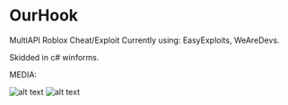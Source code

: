 # OurHook
MultiAPI Roblox Cheat/Exploit
Currently using: EasyExploits, WeAreDevs.


Skidded in c# winforms.


MEDIA:

![alt text](https://i.imgur.com/wtdtHHy.png)
![alt text](https://i.imgur.com/uyjZMOI.png)

